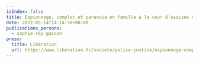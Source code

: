 ```yaml
---
isIndex: false
title: Espionnage, complot et paranoïa en famille à la cour d‘assises de Paris
date: 2022-05-14T14:14:58+00:00
publications_persons:
  - sophie-rey-gascon
press:
  title: Libération
  url: https://www.liberation.fr/societe/police-justice/espionnage-complot-et-paranoia-en-famille-a-la-cour-dassises-de-paris-20220513_RGCOC7XA3FE7LGW7JR6EEFZEEM/
---
```

